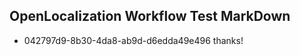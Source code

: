 ## OpenLocalization Workflow Test MarkDown
* 042797d9-8b30-4da8-ab9d-d6edda49e496 
thanks!<!--HONumber=Mar16_HO3-->
